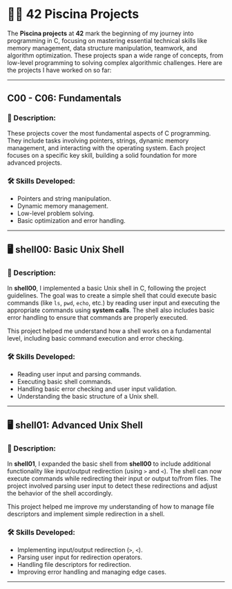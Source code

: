# 🏊‍♂️ 42 Piscina Projects

The **Piscina projects** at **42** mark the beginning of my journey into programming in C, focusing on mastering essential technical skills like memory management, data structure manipulation, teamwork, and algorithm optimization. These projects span a wide range of concepts, from low-level programming to solving complex algorithmic challenges. Here are the projects I have worked on so far:

---

## C00 - C06: Fundamentals

### 📌 Description:
These projects cover the most fundamental aspects of C programming. They include tasks involving pointers, strings, dynamic memory management, and interacting with the operating system. Each project focuses on a specific key skill, building a solid foundation for more advanced projects.

### 🛠️ Skills Developed:
- Pointers and string manipulation.
- Dynamic memory management.
- Low-level problem solving.
- Basic optimization and error handling.

---

## 🖥️ shell00: Basic Unix Shell

### 📌 Description:
In **shell00**, I implemented a basic Unix shell in C, following the project guidelines. The goal was to create a simple shell that could execute basic commands (like `ls`, `pwd`, `echo`, etc.) by reading user input and executing the appropriate commands using **system calls**. The shell also includes basic error handling to ensure that commands are properly executed.

This project helped me understand how a shell works on a fundamental level, including basic command execution and error checking.

### 🛠️ Skills Developed:
- Reading user input and parsing commands.
- Executing basic shell commands.
- Handling basic error checking and user input validation.
- Understanding the basic structure of a Unix shell.

---

## 🖥️ shell01: Advanced Unix Shell

### 📌 Description:
In **shell01**, I expanded the basic shell from **shell00** to include additional functionality like input/output redirection (using `>` and `<`). The shell can now execute commands while redirecting their input or output to/from files. The project involved parsing user input to detect these redirections and adjust the behavior of the shell accordingly.

This project helped me improve my understanding of how to manage file descriptors and implement simple redirection in a shell.

### 🛠️ Skills Developed:
- Implementing input/output redirection (`>`, `<`).
- Parsing user input for redirection operators.
- Handling file descriptors for redirection.
- Improving error handling and managing edge cases.

---
